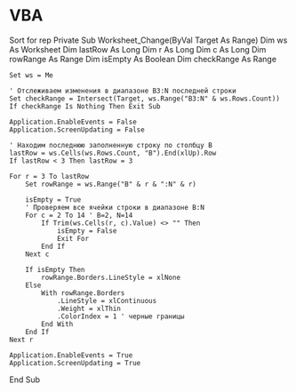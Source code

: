 # VBA
Sort for rep
Private Sub Worksheet_Change(ByVal Target As Range)
    Dim ws As Worksheet
    Dim lastRow As Long
    Dim r As Long
    Dim c As Long
    Dim rowRange As Range
    Dim isEmpty As Boolean
    Dim checkRange As Range
    
    Set ws = Me
    
    ' Отслеживаем изменения в диапазоне B3:N последней строки
    Set checkRange = Intersect(Target, ws.Range("B3:N" & ws.Rows.Count))
    If checkRange Is Nothing Then Exit Sub
    
    Application.EnableEvents = False
    Application.ScreenUpdating = False
    
    ' Находим последнюю заполненную строку по столбцу B
    lastRow = ws.Cells(ws.Rows.Count, "B").End(xlUp).Row
    If lastRow < 3 Then lastRow = 3
    
    For r = 3 To lastRow
        Set rowRange = ws.Range("B" & r & ":N" & r)
        
        isEmpty = True
        ' Проверяем все ячейки строки в диапазоне B:N
        For c = 2 To 14 ' B=2, N=14
            If Trim(ws.Cells(r, c).Value) <> "" Then
                isEmpty = False
                Exit For
            End If
        Next c
        
        If isEmpty Then
            rowRange.Borders.LineStyle = xlNone
        Else
            With rowRange.Borders
                .LineStyle = xlContinuous
                .Weight = xlThin
                .ColorIndex = 1 ' черные границы
            End With
        End If
    Next r
    
    Application.EnableEvents = True
    Application.ScreenUpdating = True
End Sub
